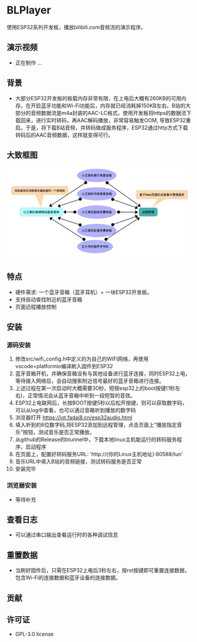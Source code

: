 # BLPlayer

使用ESP32系列开发板，播放bilibili.com音频流的演示程序。

## 演示视频
 - 正在制作 ...
## 背景
 - 大部分ESP32开发板的板载内存非常有限，在上电后大概有260KB的可用内存。在开启蓝牙功能和Wi-Fi功能后，内存就已经消耗掉150KB左右。B站的大部分的音频数据流是m4a封装的AAC-LC格式。使用开发板将https的数据流下载回来，进行实时转码，再AAC解码播放，非常容易触发OOM, 导致ESP32重启。于是，将下载B站音频，并转码做成服务程序，ESP32通过http方式下载转码后的AAC音频数据，这样就变得可行。

## 大致框图
<img src="./misc/block_diagram.png" alt="Alt Text" width="800"/>

## 特点

- 硬件需求: 一个蓝牙音箱（蓝牙耳机）+ 一块ESP32开发板。
- 支持自动查找附近的蓝牙音箱
- 页面远程播放控制

## 安装

### 源码安装

1. 修改src/wifi_config.h中定义的为自己的WIFI网络，再使用vscode+platformio编译刷入固件到ESP32
2. 蓝牙音箱开机，并确保音箱没有与其他设备进行蓝牙连接，同时ESP32上电，等待接入网络后，会自动搜索附近信号最好的蓝牙音箱进行连接。
3. 上述过程在第一次启动时大概需要30秒，短按esp32上的boot按键(1秒左右)，正常情况会从蓝牙音箱中听到一段短暂的音效。
4. ESP32上电联网后，长按BOOT按键5秒以后松开按键，则可以获取数字码，可以从log中查看，也可以通过音箱听到播放的数字码
5. 浏览器打开 https://iot.fadai8.cn/esp32audio.html
6. 填入听到的6位数字码,将ESP32添加到远程管理，点击页面上“播放指定音乐”按钮，测试音乐是否正常播放。
7. 从github的Release的btunnel中，下载本地linux主机能运行的转码服务程序，启动程序
8. 在页面上，配置好转码服务URL: 'http://{你的Linux主机地址}:60588/tun'
9. 音乐URL中填入B站的音频链接，测试转码服务是否正常
10. 安装完毕

### 浏览器安装

- 等待补充

## 查看日志
  - 可以通过串口输出查看运行时的各种调试信息

## 重置数据
  - 当刷好固件后，只需在ESP32上电后3秒左右，按rst按键即可重置连接数据，包含Wi-Fi的连接数据和蓝牙设备的连接数据。


## 贡献

## 许可证
  - GPL-3.0 license